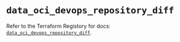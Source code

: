 # `data_oci_devops_repository_diff`

Refer to the Terraform Registory for docs: [`data_oci_devops_repository_diff`](https://registry.terraform.io/providers/oracle/oci/6.18.0/docs/data-sources/devops_repository_diff).
